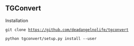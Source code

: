 ## TGConvert

Installation

<code>git clone https://github.com/deadangelnolife/tgconvert</code>

<code>python tgconvert/setup.py install --user</code>
